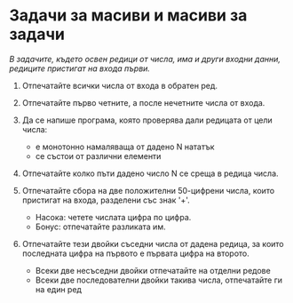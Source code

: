 # Задачи за масиви и масиви за задачи

_В задачите, където освен редици от числа, има и други входни данни, редиците пристигат на входа първи._

1. Отпечатайте всички числа от входа в обратен ред.

2. Отпечатайте първо четните, а после нечетните числа от входа.

3. Да се напише програма, която проверява дали редицата от цели числа:
    - е монотонно намаляваща от дадено N нататък
    - се състои от различни елементи

6. Отпечатайте колко пъти дадено число N се среща в редица числа.

7. Отпечатайте сбора на две положителни 50-цифрени числа, които пристигат на входа, разделени със знак '+'.
    - Насока: четете числата цифра по цифра.
    - Бонус: отпечатайте разликата им.

7. Отпечатайте тези двойки съседни числа от дадена редица, за които последната цифра на първото е първата цифра на второто.
    - Всеки две несъседни двойки отпечатайте на отделни редове
    - Всеки две последователни двойки такива числа, отпечатайте ги на един ред
